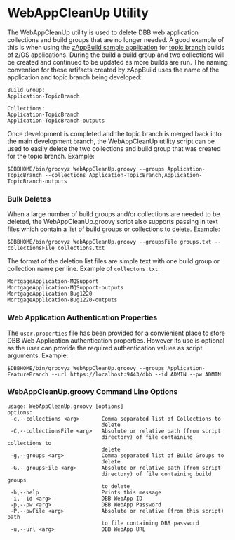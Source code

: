 # WebAppCleanUp Utility

The WebAppCleanUp utility is used to delete DBB web application collections and build groups that are no longer needed. A good example of this is when using the [zAppBuild sample application](https://github.com/IBM/dbb-zappbuild) for [topic branch](https://git-scm.com/book/en/v2/Git-Branching-Branching-Workflows#_topic_branch) builds of z/OS applications. During the build a build group and two collections will be created and continued to be updated as more builds are run.  The naming convention for these artifacts created by zAppBuild uses the name of the application and topic branch being developed:
```
Build Group:
Application-TopicBranch

Collections:
Application-TopicBranch
Application-TopicBranch-outputs
```

Once development is completed and the topic branch is merged back into the main development branch, the WebAppCleanUp utility script can be used to easily delete the two collections and build group that was created for the topic branch.  Example:
```
$DBBHOME/bin/groovyz WebAppCleanUp.groovy --groups Application-TopicBranch --collections Application-TopicBranch,Application-TopicBranch-outputs
```

### Bulk Deletes
When a large number of build groups and/or collections are needed to be deleted, the WebAppCleanUp.groovy script also supports passing in text files which contain a list of build groups or collections to delete. Example:
```
$DBBHOME/bin/groovyz WebAppCleanUp.groovy --groupsFile groups.txt --collectionsFile collections.txt
```
The format of the deletion list files are simple text with one build group or collection name per line.  Example of `collectons.txt`:
```
MortgageApplication-MQSupport
MortgageApplication-MQSupport-outputs
MortgageApplication-Bug1220
MortgageApplication-Bug1220-outputs
```

### Web Application Authentication Properties
The `user.properties` file has been provided for a convienient place to store DBB Web Application authentication properties.  However its use is optional as the user can  provide the required authentication values as script arguments.  Example:
```
$DBBHOME/bin/groovyz WebAppCleanUp.groovy --groups Application-FeatureBranch --url https://localhost:9443/dbb --id ADMIN --pw ADMIN
``` 

### WebAppCleanUp.groovy Command Line Options
```
usage: WebAppCleanUp.groovy [options]
options:
 -c,--collections <arg>       Comma separated list of Collections to
                              delete
 -C,--collectionsFile <arg>   Absolute or relative path (from script
                              directory) of file containing collections to
                              delete
 -g,--groups <arg>            Comma separated list of Build Groups to
                              delete
 -G,--groupsFile <arg>        Absolute or relative path (from script
                              directory) of file containing build groups
                              to delete
 -h,--help                    Prints this message
 -i,--id <arg>                DBB WebApp ID
 -p,--pw <arg>                DBB WebApp Password
 -P,--pwFile <arg>            Absolute or relative (from this script) path
                              to file containing DBB password
 -u,--url <arg>               DBB WebApp URL
```
